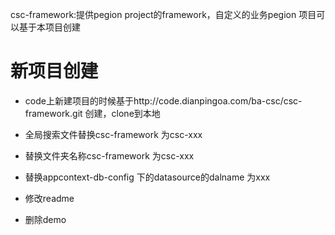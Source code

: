 csc-framework:提供pegion project的framework，自定义的业务pegion 项目可以基于本项目创建

# 新项目创建

  * code上新建项目的时候基于http://code.dianpingoa.com/ba-csc/csc-framework.git  创建，clone到本地
  
  * 全局搜索文件替换csc-framework 为csc-xxx
  
  * 替换文件夹名称csc-framework 为csc-xxx
  
  * 替换appcontext-db-config 下的datasource的dalname 为xxx
  
  * 修改readme
  
  * 删除demo
